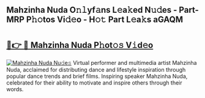 ## Mahzinha Nuda O𝚗𝚕yf𝚊ns L𝚎a𝚔ed N𝚞𝚍es - Part-MRP P𝚑𝚘tos Vi𝚍𝚎o - H𝚘𝚝 Part L𝚎a𝚔s aGAQM

# <h2><a href="http://kf5tvo.oniu.top/?m=Mahzinha+Nuda">🔗👉 🔴 Mahzinha Nuda P𝚑ot𝚘𝚜 V𝚒d𝚎o</a></h2>

[![Mahzinha Nuda Nu𝚍e𝚜](https://i.imgur.com/0qMVB7G.gif)](http://kf5tvo.oniu.top/?m=Mahzinha+Nuda)
Virtual performer and multimedia artist Mahzinha Nuda, acclaimed for distributing dance and lifestyle inspiration through popular dance trends and brief films. Inspiring speaker Mahzinha Nuda, celebrated for their ability to motivate and inspire others through their words.  
